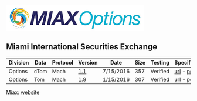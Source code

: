 ![Miax](https://github.com/Open-Markets-Initiative/Directory/blob/master/Logos/Miax.png)


## Miami International Securities Exchange

|Division | Data | Protocol | Version | Date | Size | Testing | Specification|
|--- | --- | --- | --- | --- | --- | --- | ---|
|Options | cTom | Mach | [1.1](https://github.com/Open-Markets-Initiative/CSharp.Packed.Structs/blob/master/Miax/Miax.Options.cTom.Mach.v1.1.h "Miami International Securities Exchange 1.1 C# Structs") | 7/15/2016 | 357 | Verified | [url](https://www.miaxoptions.com/interface-specifications "Protocol specification") - [pdf](https://github.com/Open-Markets-Initiative/Directory/blob/master/Specifications/Miax/Miax.Options.cTom.Mach.v1.1.pdf "Specification manual")|
|Options | Tom | Mach | [1.9](https://github.com/Open-Markets-Initiative/CSharp.Packed.Structs/blob/master/Miax/Miax.Options.Tom.Mach.v1.9.h "Miami International Securities Exchange 1.9 C# Structs") | 1/15/2016 | 307 | Verified | [url](https://www.miaxoptions.com/interface-specifications "Protocol specification") - [pdf](https://github.com/Open-Markets-Initiative/Directory/blob/master/Specifications/Miax/Miax.Options.Tom.Mach.v1.9.pdf "Specification manual")|


Miax: [website](https://www.miaxoptions.com/ "Go to Miami International Securities Exchange")

